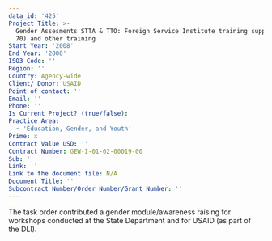 ```yaml
---
data_id: '425'
Project Title: >-
  Gender Assesments STTA & TTO: Foreign Service Institute training support (TDY
  70) and other training
Start Year: '2008'
End Year: '2008'
ISO3 Code: ''
Region: ''
Country: Agency-wide
Client/ Donor: USAID
Point of contact: ''
Email: ''
Phone: ''
Is Current Project? (true/false): 
Practice Area:
  - 'Education, Gender, and Youth'
Prime: x
Contract Value USD: ''
Contract Number: GEW-I-01-02-00019-00
Sub: ''
Link: ''
Link to the document file: N/A
Document Title: ''
Subcontract Number/Order Number/Grant Number: ''
---
```


The task order contributed a gender module/awareness raising for workshops conducted at the State Department and for USAID (as part of the DLI).